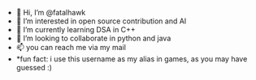 - 👋 Hi, I’m @fatalhawk
- 👀 I’m interested in open source contribution and AI
- 🌱 I’m currently learning DSA in C++
- 💞️ I’m looking to collaborate in python and java
- 📫 you can reach me via my mail
- *fun fact: i use this username as my alias in games, as you may have guessed :)


<!---
fatalhawk/fatalhawk is a ✨ special ✨ repository because its `README.md` (this file) appears on your GitHub profile.
You can click the Preview link to take a look at your changes.
--->
